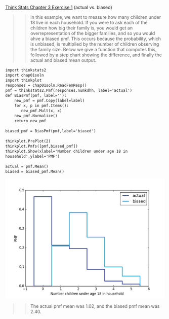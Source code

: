 [Think Stats Chapter 3 Exercise 1](http://greenteapress.com/thinkstats2/html/thinkstats2004.html#toc31) (actual vs. biased)

>>In this example, we want to measure how many children under 18 live in each household. If you were to ask each of the children how big their family is, you would get an overrepresentation of the bigger families, and so you would ahve a biased pmf. This occurs because the probability, which is unbiased, is multiplied by the number of children observing the family size. 
Below we give a function that computes this, followed by a step chart showing the difference, and finally the actual and biased mean output. 

```
import thinkstats2
import chap01soln
import thinkplot
responses = chap01soln.ReadFemResp()
pmf = thinkstats2.Pmf(responses.numkdhh, label='actual')
def BiasPmf(pmf, label=''):
    new_pmf = pmf.Copy(label=label)
    for x, p in pmf.Items():
       new_pmf.Mult(x, x)
    new_pmf.Normalize()
    return new_pmf

biased_pmf = BiasPmf(pmf,label='biased')

thinkplot.PrePlot(2)
thinkplot.Pmfs([pmf,biased_pmf])
thinkplot.Show(xlabel='Number children under age 18 in household',ylabel='PMF')

actual = pmf.Mean()
biased = biased_pmf.Mean()
```
![actual/biased](images/actualbiased.png)
>>The actual pmf mean was 1.02, and the biased pmf mean was 2.40. 


